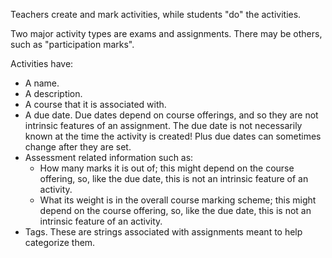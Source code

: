 Teachers create and mark activities, while students "do" the activities.

Two major activity types are exams and assignments. There may be others, such as "participation marks".

Activities have:

  * A name.
  * A description.
  * A course that it is associated with.
  * A due date. Due dates depend on course offerings, and so they are not intrinsic features of an assignment. The due date is not necessarily known at the time the activity is created! Plus due dates can sometimes change after they are set.
  * Assessment related information such as:
    * How many marks it is out of; this might depend on the course offering, so, like the due date, this is not an intrinsic feature of an activity.
    * What its weight is in the overall course marking scheme; this might depend on the course offering, so, like the due date, this is not an intrinsic feature of an activity.
  * Tags. These are strings associated with assignments meant to help categorize them.